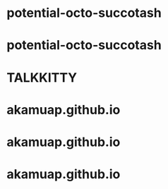 # potential-octo-succotash
# potential-octo-succotash
# TALKKITTY
# akamuap.github.io
# akamuap.github.io
# akamuap.github.io
